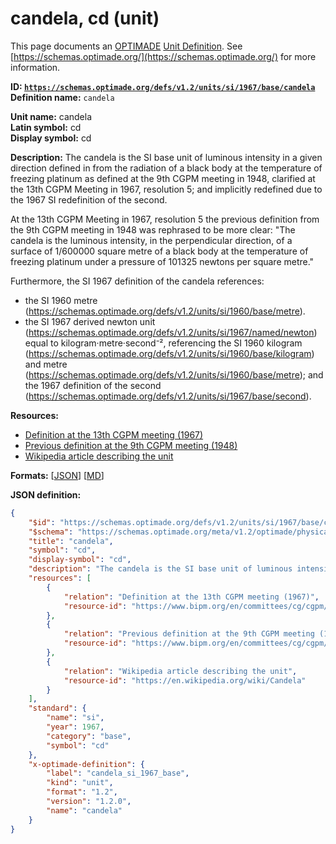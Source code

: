 # candela, cd (unit)

This page documents an [OPTIMADE](https://www.optimade.org/) [Unit Definition](https://schemas.optimade.org/#definitions). See [https://schemas.optimade.org/](https://schemas.optimade.org/) for more information.

**ID: [`https://schemas.optimade.org/defs/v1.2/units/si/1967/base/candela`](https://schemas.optimade.org/defs/v1.2/units/si/1967/base/candela.md)**  
**Definition name:** `candela`

**Unit name:** candela  
**Latin symbol:** cd  
**Display symbol:** cd  
  
**Description:** The candela is the SI base unit of luminous intensity in a given direction defined in from the radiation of a black body at the temperature of freezing platinum as defined at the 9th CGPM meeting in 1948, clarified at the 13th CGPM Meeting in 1967, resolution 5; and implicitly redefined due to the 1967 SI redefinition of the second.

At the 13th CGPM Meeting in 1967, resolution 5 the previous definition from the 9th CGPM meeting in 1948 was rephrased to be more clear: "The candela is the luminous intensity, in the perpendicular direction, of a surface of 1/600000 square metre of a black body at the temperature of freezing platinum under a pressure of 101325 newtons per square metre."

Furthermore, the SI 1967 definition of the candela references:

- the SI 1960 metre (https://schemas.optimade.org/defs/v1.2/units/si/1960/base/metre).
- the SI 1967 derived newton unit (https://schemas.optimade.org/defs/v1.2/units/si/1967/named/newton) equal to kilogram·metre·second⁻², referencing the SI 1960 kilogram (https://schemas.optimade.org/defs/v1.2/units/si/1960/base/kilogram) and metre (https://schemas.optimade.org/defs/v1.2/units/si/1960/base/metre); and the 1967 definition of the second (https://schemas.optimade.org/defs/v1.2/units/si/1967/base/second).

**Resources:**

- [Definition at the 13th CGPM meeting (1967)](https://www.bipm.org/en/committees/cg/cgpm/13-1967/resolution-5)
- [Previous definition at the 9th CGPM meeting (1948)](https://www.bipm.org/en/committees/cg/cgpm/9-1948)
- [Wikipedia article describing the unit](https://en.wikipedia.org/wiki/Candela)


**Formats:** [[JSON](candela.json)] [[MD](candela.md)]

**JSON definition:**

``` json
{
    "$id": "https://schemas.optimade.org/defs/v1.2/units/si/1967/base/candela",
    "$schema": "https://schemas.optimade.org/meta/v1.2/optimade/physical_unit_definition.json",
    "title": "candela",
    "symbol": "cd",
    "display-symbol": "cd",
    "description": "The candela is the SI base unit of luminous intensity in a given direction defined in from the radiation of a black body at the temperature of freezing platinum as defined at the 9th CGPM meeting in 1948, clarified at the 13th CGPM Meeting in 1967, resolution 5; and implicitly redefined due to the 1967 SI redefinition of the second.\n\nAt the 13th CGPM Meeting in 1967, resolution 5 the previous definition from the 9th CGPM meeting in 1948 was rephrased to be more clear: \"The candela is the luminous intensity, in the perpendicular direction, of a surface of 1/600000 square metre of a black body at the temperature of freezing platinum under a pressure of 101325 newtons per square metre.\"\n\nFurthermore, the SI 1967 definition of the candela references:\n\n- the SI 1960 metre (https://schemas.optimade.org/defs/v1.2/units/si/1960/base/metre).\n- the SI 1967 derived newton unit (https://schemas.optimade.org/defs/v1.2/units/si/1967/named/newton) equal to kilogram\u00b7metre\u00b7second\u207b\u00b2, referencing the SI 1960 kilogram (https://schemas.optimade.org/defs/v1.2/units/si/1960/base/kilogram) and metre (https://schemas.optimade.org/defs/v1.2/units/si/1960/base/metre); and the 1967 definition of the second (https://schemas.optimade.org/defs/v1.2/units/si/1967/base/second).",
    "resources": [
        {
            "relation": "Definition at the 13th CGPM meeting (1967)",
            "resource-id": "https://www.bipm.org/en/committees/cg/cgpm/13-1967/resolution-5"
        },
        {
            "relation": "Previous definition at the 9th CGPM meeting (1948)",
            "resource-id": "https://www.bipm.org/en/committees/cg/cgpm/9-1948"
        },
        {
            "relation": "Wikipedia article describing the unit",
            "resource-id": "https://en.wikipedia.org/wiki/Candela"
        }
    ],
    "standard": {
        "name": "si",
        "year": 1967,
        "category": "base",
        "symbol": "cd"
    },
    "x-optimade-definition": {
        "label": "candela_si_1967_base",
        "kind": "unit",
        "format": "1.2",
        "version": "1.2.0",
        "name": "candela"
    }
}
```